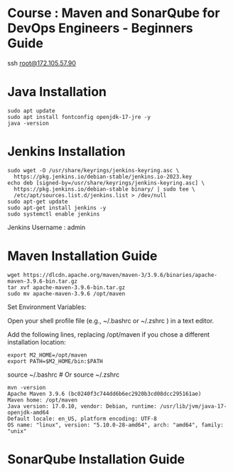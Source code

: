 # Course : Maven and SonarQube for DevOps Engineers - Beginners Guide

ssh root@172.105.57.90

# Java Installation
```
sudo apt update
sudo apt install fontconfig openjdk-17-jre -y
java -version
```
# Jenkins Installation 

```
sudo wget -O /usr/share/keyrings/jenkins-keyring.asc \
  https://pkg.jenkins.io/debian-stable/jenkins.io-2023.key
echo deb [signed-by=/usr/share/keyrings/jenkins-keyring.asc] \
  https://pkg.jenkins.io/debian-stable binary/ | sudo tee \
  /etc/apt/sources.list.d/jenkins.list > /dev/null
sudo apt-get update
sudo apt-get install jenkins -y
sudo systemctl enable jenkins
```
Jenkins Username : admin

# Maven Installation Guide
```
wget https://dlcdn.apache.org/maven/maven-3/3.9.6/binaries/apache-maven-3.9.6-bin.tar.gz
tar xvf apache-maven-3.9.6-bin.tar.gz 
sudo mv apache-maven-3.9.6 /opt/maven
```
Set Environment Variables:

Open your shell profile file (e.g., ~/.bashrc or ~/.zshrc ) in a text editor.

Add the following lines, replacing /opt/maven if you chose a different installation location:

```
export M2_HOME=/opt/maven 
export PATH=$M2_HOME/bin:$PATH

```
source ~/.bashrc  # Or source ~/.zshrc

```
mvn -version
Apache Maven 3.9.6 (bc0240f3c744dd6b6ec2920b3cd08dcc295161ae)
Maven home: /opt/maven
Java version: 17.0.10, vendor: Debian, runtime: /usr/lib/jvm/java-17-openjdk-amd64
Default locale: en_US, platform encoding: UTF-8
OS name: "linux", version: "5.10.0-28-amd64", arch: "amd64", family: "unix"
```

# SonarQube Installation Guide